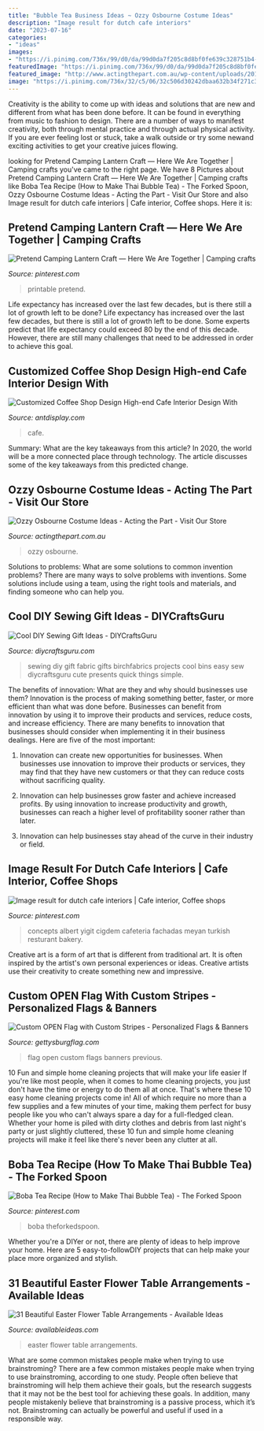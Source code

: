```yaml
---
title: "Bubble Tea Business Ideas ~ Ozzy Osbourne Costume Ideas"
description: "Image result for dutch cafe interiors"
date: "2023-07-16"
categories:
- "ideas"
images:
- "https://i.pinimg.com/736x/99/d0/da/99d0da7f205c8d8bf0fe639c328751b4--cafe-interiors-restaurant-interiors.jpg"
featuredImage: "https://i.pinimg.com/736x/99/d0/da/99d0da7f205c8d8bf0fe639c328751b4--cafe-interiors-restaurant-interiors.jpg"
featured_image: "http://www.actingthepart.com.au/wp-content/uploads/2017/02/P4120021-1200x1600.jpg"
image: "https://i.pinimg.com/736x/32/c5/06/32c506d30242dbaa632b34f271c3d5c8.jpg"
---
```



Creativity is the ability to come up with ideas and solutions that are new and different from what has been done before. It can be found in everything from music to fashion to design. There are a number of ways to manifest creativity, both through mental practice and through actual physical activity. If you are ever feeling lost or stuck, take a walk outside or try some newand exciting activities to get your creative juices flowing.

	

		
looking for Pretend Camping Lantern Craft — Here We Are Together | Camping crafts you've came to the right page. We have 8 Pictures about Pretend Camping Lantern Craft — Here We Are Together | Camping crafts like Boba Tea Recipe (How to Make Thai Bubble Tea) - The Forked Spoon, Ozzy Osbourne Costume Ideas - Acting the Part - Visit Our Store and also Image result for dutch cafe interiors | Cafe interior, Coffee shops. Here it is:
		
    
## Pretend Camping Lantern Craft — Here We Are Together | Camping Crafts

<img loading=lazy src="https://i.pinimg.com/736x/32/c5/06/32c506d30242dbaa632b34f271c3d5c8.jpg" onerror="this.onerror=null;this.src='https://tse4.mm.bing.net/th?id=OIP.W7s1RL0_QEan2hZY8k1hpQDYEg&amp;pid=15.1';" alt="Pretend Camping Lantern Craft — Here We Are Together | Camping crafts">

_Source: pinterest.com_

>printable pretend. 

	

Life expectancy has increased over the last few decades, but is there still a lot of growth left to be done?
Life expectancy has increased over the last few decades, but there is still a lot of growth left to be done. Some experts predict that life expectancy could exceed 80 by the end of this decade. However, there are still many challenges that need to be addressed in order to achieve this goal.

    
## Customized Coffee Shop Design High-end Cafe Interior Design With

<img loading=lazy src="https://antdisplay.com/pub/media/magefan_blog/12_1_2.jpg" onerror="this.onerror=null;this.src='https://tse4.mm.bing.net/th?id=OIP.YjA1ZEH0FK2Or32PpehgGAHaE8&amp;pid=15.1';" alt="Customized Coffee Shop Design High-end Cafe Interior Design With">

_Source: antdisplay.com_

>cafe. 

	

Summary: What are the key takeaways from this article?
In 2020, the world will be a more connected place through technology. The article discusses some of the key takeaways from this predicted change.

    
## Ozzy Osbourne Costume Ideas - Acting The Part - Visit Our Store

<img loading=lazy src="http://www.actingthepart.com.au/wp-content/uploads/2017/02/P4120021-1200x1600.jpg" onerror="this.onerror=null;this.src='https://tse3.mm.bing.net/th?id=OIP.kumJcUs-jOo7yarJqehD8AHaJ4&amp;pid=15.1';" alt="Ozzy Osbourne Costume Ideas - Acting the Part - Visit Our Store">

_Source: actingthepart.com.au_

>ozzy osbourne. 

	

Solutions to problems: What are some solutions to common invention problems?
There are many ways to solve problems with inventions. Some solutions include using a team, using the right tools and materials, and finding someone who can help you.

    
## Cool DIY Sewing Gift Ideas - DIYCraftsGuru

<img loading=lazy src="http://www.diycraftsguru.com/wp-content/uploads/2016/03/06-sewing-gifts-featured-image.jpg" onerror="this.onerror=null;this.src='https://tse1.mm.bing.net/th?id=OIP.ZJ-OvAdf36MsbKNBsQX4uwHaLH&amp;pid=15.1';" alt="Cool DIY Sewing Gift Ideas - DIYCraftsGuru">

_Source: diycraftsguru.com_

>sewing diy gift fabric gifts birchfabrics projects cool bins easy sew diycraftsguru cute presents quick things simple. 

	

The benefits of innovation: What are they and why should businesses use them?
Innovation is the process of making something better, faster, or more efficient than what was done before. Businesses can benefit from innovation by using it to improve their products and services, reduce costs, and increase efficiency. There are many benefits to innovation that businesses should consider when implementing it in their business dealings. Here are five of the most important: 
1. Innovation can create new opportunities for businesses. When businesses use innovation to improve their products or services, they may find that they have new customers or that they can reduce costs without sacrificing quality. 

2. Innovation can help businesses grow faster and achieve increased profits. By using innovation to increase productivity and growth, businesses can reach a higher level of profitability sooner rather than later. 

3. Innovation can help businesses stay ahead of the curve in their industry or field.

    
## Image Result For Dutch Cafe Interiors | Cafe Interior, Coffee Shops

<img loading=lazy src="https://i.pinimg.com/736x/99/d0/da/99d0da7f205c8d8bf0fe639c328751b4--cafe-interiors-restaurant-interiors.jpg" onerror="this.onerror=null;this.src='https://tse2.mm.bing.net/th?id=OIP.-yrbTowuKnH4rZw332VuAAHaLz&amp;pid=15.1';" alt="Image result for dutch cafe interiors | Cafe interior, Coffee shops">

_Source: pinterest.com_

>concepts albert yigit cigdem cafeteria fachadas meyan turkish resturant bakery. 

	

Creative art is a form of art that is different from traditional art. It is often inspired by the artist's own personal experiences or ideas. Creative artists use their creativity to create something new and impressive.

    
## Custom OPEN Flag With Custom Stripes - Personalized Flags &amp; Banners

<img loading=lazy src="https://www.gettysburgflag.com/media/catalog/product/cache/2/thumbnail/1040x/040ec09b1e35df139433887a97daa66f/o/p/open_flag-custom_in_front_of_store.jpg" onerror="this.onerror=null;this.src='https://tse4.mm.bing.net/th?id=OIP.EoLgLvfLsMF6OYgYa9lq5AHaHa&amp;pid=15.1';" alt="Custom OPEN Flag with Custom Stripes - Personalized Flags &amp; Banners">

_Source: gettysburgflag.com_

>flag open custom flags banners previous. 

	

10 Fun and simple home cleaning projects that will make your life easier
If you're like most people, when it comes to home cleaning projects, you just don't have the time or energy to do them all at once. That's where these 10 easy home cleaning projects come in! All of which require no more than a few supplies and a few minutes of your time, making them perfect for busy people like you who can't always spare a day for a full-fledged clean. Whether your home is piled with dirty clothes and debris from last night's party or just slightly cluttered, these 10 fun and simple home cleaning projects will make it feel like there's never been any clutter at all.

    
## Boba Tea Recipe (How To Make Thai Bubble Tea) - The Forked Spoon

<img loading=lazy src="https://i.pinimg.com/736x/6b/7b/4d/6b7b4d29f867ad3cec7a1cc83e0cd1fc.jpg" onerror="this.onerror=null;this.src='https://tse4.mm.bing.net/th?id=OIP.hKDEn3jNRVnGOF5TnC5kDgHaLH&amp;pid=15.1';" alt="Boba Tea Recipe (How to Make Thai Bubble Tea) - The Forked Spoon">

_Source: pinterest.com_

>boba theforkedspoon. 

	

Whether you're a DIYer or not, there are plenty of ideas to help improve your home. Here are 5 easy-to-followDIY projects that can help make your place more organized and stylish.

    
## 31 Beautiful Easter Flower Table Arrangements - Available Ideas

<img loading=lazy src="http://availableideas.com/wp-content/uploads/2016/02/Easter-Flower-Table-Arrangements-19.jpg" onerror="this.onerror=null;this.src='https://tse3.mm.bing.net/th?id=OIP.MABzdAwjKWIyF-WeYA9XPwHaJ3&amp;pid=15.1';" alt="31 Beautiful Easter Flower Table Arrangements - Available Ideas">

_Source: availableideas.com_

>easter flower table arrangements. 

	

What are some common mistakes people make when trying to use brainstroming?
There are a few common mistakes people make when trying to use brainstroming, according to one study. People often believe that brainstroming will help them achieve their goals, but the research suggests that it may not be the best tool for achieving these goals. In addition, many people mistakenly believe that brainstroming is a passive process, which it’s not. Brainstroming can actually be powerful and useful if used in a responsible way.

